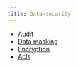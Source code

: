```yaml
---
title: Data-security
---
```


* [  Audit ](audit/)
* [  Data masking ](field-level-data-masking/)
* [  Encryption ](field-level-encryption/)
* [  Acls ](gateway-acls-interceptor/)
